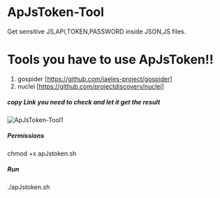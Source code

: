 # ApJsToken-Tool
Get sensitive JS,API,TOKEN,PASSWORD inside JSON,JS files.


# Tools you have to use ApJsToken!!
1. gospider [https://github.com/jaeles-project/gospider]
2. nuclei [https://github.com/projectdiscovery/nuclei]













##### copy Link you need to check and let it get the result

![ApJsToken-Tool1](https://user-images.githubusercontent.com/74454882/195548741-41f9f219-adb8-4411-8003-c9039c3d4b06.png)


##### Permissions 
chmod +x apJstoken.sh
##### Run
./apJstoken.sh
